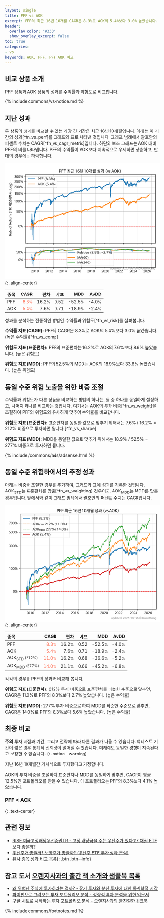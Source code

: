 ```yaml
---
layout: single
title: PFF vs AOK
excerpt: PFF의 최근 16년 10개월 CAGR은 8.3%로 AOK의 5.4%보다 3.0% 높았습니다.
header:
  overlay_color: "#333"
  show_overlay_excerpt: false
toc: true
categories:
- vs
keywords: AOK, PFF, PFF AOK 비교
---
```


## 비교 상품 소개


PFF 상품과 AOK 상품의 성과를 수익률과 위험도로 비교합니다.





{% include commons/vs-notice.md %}

## 지난 성과

두 상품의 성과를 비교할 수 있는 가장 긴 기간은 최근 16년 10개월입니다. 아래는 이 기간의 성과[^fn_vs_perf]를 그래프와 표로 나타낸 것입니다.
그래프 범례에서 괄호안의 퍼센트 수치는 CAGR[^fn_vs_cagr_metric]입니다.
하단의 보조 그래프는 AOK 대비 PFF의 비를 나타냅니다.
PFF의 수익률이 AOK보다 지속적으로 우세하면 상승하고, 반대의 경우에는 하락합니다.

![PFF](/vs/images/pff-vs-aok_dual.png){: .align-center}

| **종목** | **CAGR** | **편차** | **샤프** | **MDD** | **AvDD** |
| :------------ | ------: | -----------: | -------: | ------: | -------: |
| PFF | <span style="color: tomato">8.3<small>%</small></span> | 16.2<small>%</small> | 0.52 | -52.5<small>%</small> | -4.0<small>%</small> |
| AOK | <span style="color: tomato">5.4<small>%</small></span> | 7.6<small>%</small> | 0.71 | -18.9<small>%</small> | -2.4<small>%</small> |

<!-- more -->


성과를 분석하는 전통적인 방법인 수익률과 위험도[^fn_vs_risk]를 살펴봅니다.

**수익률 지표 (CAGR):** PFF의 CAGR은 8.3%로 AOK의 5.4%보다 3.0% 높았습니다. (높은 수익률)[^fn_vs_comp]

**위험도 지표 (표준편차):** PFF의 표준편차는 16.2%로 AOK의 7.6%보다 8.6% 높았습니다. (높은 위험도)

**위험도 지표 (MDD):** PFF의 52.5%의 MDD는 AOK의 18.9%보다 33.6% 높았습니다. (높은 위험도)



## 동일 수준 위험 노출을 위한 비중 조절

수익률과 위험도가 다른 상품을 비교하는 방법의 하나는, 둘 중 하나를 동일하게 설정하고, 나머지 하나를 비교하는 것입니다.
여기서는 AOK의 투자 비중[^fn_vs_weight]을 조절하여 PFF의 위험도와 유사하게 맞추어 수익률를 비교합니다.

**위험도 지표 (표준편차):** 표준편차를 동일한 값으로 맞추기 위해서는 7.6% / 16.2% = 212% 비중으로 투자하면 됩니다.[^fn_vs_sharpe]

**위험도 지표 (MDD):** MDD를 동일한 값으로 맞추기 위해서는 18.9% / 52.5% = 277% 비중으로 투자하면 됩니다.


{% include /commons/ads/adsense.html %}



## 동일 수준 위험하에서의 추정 성과

아래는 비중을 조절한 경우를 추가하여, 그래프와 표에 성과를 기록한 것입니다.
AOK<sub>STD</sub>는 표준편차를 맞춘[^fn_vs_weighting] 경우이고, AOK<sub>MDD</sub>는 MDD를 맞춘 경우입니다.
앞에서와 같이 그래프 범례에서 괄호안의 퍼센트 수치는 CAGR입니다.


![PFF](/vs/images/pff-vs-aok.png){: .align-center}



| **종목** | **CAGR** | **편차** | **샤프** | **MDD** | **AvDD** |
| :------------ | ------: | -----------: | -------: | ------: | -------: |
| PFF | <span style="color: tomato">8.3<small>%</small></span> | 16.2<small>%</small> | 0.52 | -52.5<small>%</small> | -4.0<small>%</small> |
| AOK | <span style="color: tomato">5.4<small>%</small></span> | 7.6<small>%</small> | 0.71 | -18.9<small>%</small> | -2.4<small>%</small> |
| AOK<sub>STD</sub> <small>(212%)</small> | <span style="color: tomato">11.0<small>%</small></span> | 16.2<small>%</small> | 0.68 | -36.6<small>%</small> | -5.2<small>%</small> |
| AOK<sub>MDD</sub> <small>(277%)</small> | <span style="color: tomato">14.0<small>%</small></span> | 21.1<small>%</small> | 0.66 | -45.2<small>%</small> | -6.8<small>%</small> |



각각의 경우를 PFF의 성과와 비교해 봅니다.

**위험도 지표 (표준편차):** 212% 투자 비중으로 표준편차를 비슷한 수준으로 맞추면, CAGR은 11.0%로 PFF의 8.3%보다 2.7% 높았습니다. (높은 수익률)

**위험도 지표 (MDD):** 277% 투자 비중으로 하여 MDD를 비슷한 수준으로 맞추면, CAGR은 14.0%로 PFF의 8.3%보다 5.6% 높았습니다. (높은 수익률)




## 최종 비교

**주의** 투자 시점과 기간, 그리고 전략에 따라 다른 결과가 나올 수 있습니다. 백테스트 기간이 짧은 경우 통계적 신뢰성이 떨어질 수 있습니다. 미래에도 동일한 경향이 지속된다고 보장할 수 없습니다.
{: .notice--warning}

지난 16년 10개월간 거치식으로 투자했다고 가정합니다.

AOK의 투자 비중을 조절하여 표준편차나 MDD를 동일하게 맞추면, CAGR이 평균 12.5%인 포트폴리오를 만들 수 있습니다.
이 포트폴리오는 PFF의 8.3%보다 4.1% 높았습니다.

### PFF &lt; AOK
{: .text-center}


## 관련 정보

- [RISE 미국고정배당우선증권TR - 고정 배당금을 주는 우선주가 있다고? 채권 ETF보다 좋을까?](https://kongdori.tistory.com/303)
- [우선주가 좋을까? 보통주가 좋을까? (우선주 ETF 투자 성과 분석)](https://kongdori.tistory.com/161)
- [유사 종목 성과 비교 목록](/vs/){: .btn .btn--info}


## 참고 도서 [오렌지사과의 출간 책 소개와 샘플북 목록](https://kongdori.tistory.com/691)

- [왜 위험한 주식에 투자하라는 걸까? - 장기 투자와 분산 투자에 대한 통계학적 시각](https://kongdori.tistory.com/421)
- [파이썬으로 그려보는 투자 포트폴리오 분석  - 정량적 투자 분석을 위한 입문서](https://kongdori.tistory.com/643)
- [구글 시트로 시작하는 투자 포트폴리오 분석 - 오렌지사과의 불친절한 워크북](https://kongdori.tistory.com/449)

{% include commons/footnotes.md %}
